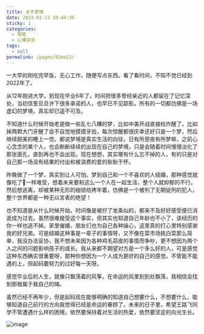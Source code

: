 ```yaml
---
title: 关于梦境
date: 2022-01-13 10:44:30
sticky: 1
categories: 
  - 随笔
  - 心情杂货
tags: 
  - null
permalink: /pages/92ee22/
---
```


一大早的刚吃完早饭，无心工作，随便写点东西。看了看时间，不知不觉已经到2022年了。

<!-- more -->

从12年刚进大学，到现在毕业6年了。时间把很多曾经亲近的人都留在了记忆深处，当初信誓旦旦许下很多承诺的人，也早已不见踪影。所有的一切都仿佛是一场虚幻的梦境，真实却已遥不可及。



不知道什么时候开始老是做一些乱七八糟的梦，比如中美开战直接给炸醒了，比如掉两颗大门牙醒了会不自觉地摸摸牙齿，每次惊醒都很庆幸还好只是一个梦，然后继续甜美的睡上一觉。都说梦境是真实生活的向往，日有所思夜有所梦嘛，之前心心念念的某个人，也会断断续续的出现在自己的梦境，只是会随着时间慢慢淡化了那张面孔，直到再也不会出现。现在想想，其实哪有什么忘不掉的人，有的只是对自己那一场没有结果的付出和被浪费的爱的耿耿于怀。


昨晚做了一个梦，真实到让人可怕。梦到自己和一个不喜欢的人结婚，那种感觉就像吃了💩一样难受，想着未来要和这么一个人在一起生活，整个人就抑郁的不行。然后想逃离，却被某种无形的枷锁给拷牢着，仿佛是一个被判了无期徒刑的犯人，整个世界都是一种无以言表的绝望！

也不知道是从什么时候开始，时间像是被拧了发条似的，都来不及好好感受便已消逝成为过去。虽然很难接受这个事实，但其实也知道自己年龄也不小了，该经历的你一样也逃不掉。家里催婚，朋友们也为自己各种操心，这里真的打心里特别感谢我的好兄弟。可是结婚这种事是一辈子的事情呀，又不像在菜市场挑白菜那么简单，我没办法妥协，我不想未来因为各种鸡毛蒜皮的事情而争吵，更不想因为两个人之间的问题影响孩子的成长。我从来都不期望对方是一个多么好的人，可是感觉这种东西确实很重要呀，那种你想因为一个人成为更好的自己的感觉。不管能不能遇的上，但起码要努力的过好每一天呀。

感觉毕业后的人生，就像只飘荡着的风筝，在命运的风里到到处飘荡，我相信会找到那根属于我自己的绳。

虽然已经不再年少，但是起码现在能够明确的知道自己想要什么，不想要什么，能够知道自己前行的方向我觉得已经是命运的眷顾了。未来的日子里，希望王路飞同学不管遭遇什么样的困境，依然要保持着对生活的热爱，依然要坚定的向光生长。

![image](https://20220502-1309090431.cos.ap-shanghai.myqcloud.com/myBlog/mengjing.png)

 <comment/> 